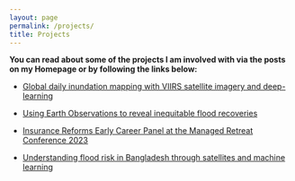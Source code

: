 ```yaml
---
layout: page
permalink: /projects/
title: Projects
---
```


**You can read about some of the projects I am involved with via the posts on my Homepage or by following the links below:**

* [Global daily inundation mapping with VIIRS satellite imagery and deep-learning](https://alex-saunders00.github.io/global-inundation-viirs/)

* [Using Earth Observations to reveal inequitable flood recoveries](https://alex-saunders00.github.io/eo-for-flood-recovery-monitoring/)

* [Insurance Reforms Early Career Panel at the Managed Retreat Conference 2023](https://alex-saunders00.github.io/insurance-reforms-early-careers-panel/)

* [Understanding flood risk in Bangladesh through satellites and machine learning](https://alex-saunders00.github.io/understanding-floods-Bangladesh/)







